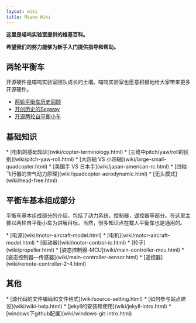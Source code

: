 ```yaml
---
layout: wiki
title: Miaow Wiki
---
```


<div class="jumbotron">
<b>
    <p class="lead">这里是喵呜实验室提供的维基百科。</p>
    <p class="lead">希望我们的努力能够为新手入门提供指导和帮助。 </p>
</b>
</div>

<h2 id="self-balanced">两轮平衡车</h2>
<p>开源硬件是喵呜实验室团队成长的土壤。喵呜实验室也愿意积极地给大家带来更多开源硬件。</p>

* [两轮平衡车历史回顾](wiki/self-balanced-history.html)
* [开创历史的Segway](wiki/segway.html)
* [开源两轮自平衡小车](wiki/open-source-self-balanced.html)

<h2 id="basic-knowledge">基础知识</h2>
* [电机的基础知识](wiki/copter-terminology.html)
* [三维中pitch/yaw/roll的区别](wiki/pitch-yaw-roll.html)
* [大四轴 VS 小四轴](wiki/large-small-quadcopter.html)
* [美国手 VS 日本手](wiki/japan-american-rc.html)
* [四轴飞行器的空气动力原理](wiki/quadcopter-aerodynamic.html)
* [无头模式](wiki/head-free.html)

<h2 id="copter">平衡车基本组成部分</h2>
<p>平衡车基本组成部分的介绍，包括了动力系统，控制器，遥控器等部分。在这里主要以两轮自平衡小车为讲解目标。当然，很多知识点在载人平衡车也是通用的。</p>
* [电源](wiki/motor-aircraft-model.html)
* [电机](wiki/motor-aircraft-model.html)
* [驱动器](wiki/motor-control-ic.html)
* [轮子](wiki/propeller.html)
* [姿态控制器-MCU](wiki/main-controller-mcu.html)
* [姿态控制器—传感器](wiki/main-controller-sensor.html)
* [遥控器](wiki/remote-controller-2-4.html)


<h2 id="other">其他</h2>
* [源代码的文件编码和文件格式](wiki/source-setting.html)
* [如何参与站点建设](wiki/wiki-help.html)
* [jekyll的安装和使用](wiki/jekyll-intro.html)
* [windows下github配置](wiki/windows-git-intro.html)
